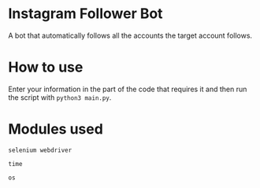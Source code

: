 # Instagram Follower Bot

A bot that automatically follows all the accounts
the target account follows.

# How to use 

Enter your information in the part of the code that
requires it and then run the script with `python3 main.py`.

# Modules used

```
selenium webdriver

time

os
```
